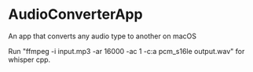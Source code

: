 # AudioConverterApp
An app that converts any audio type to another on macOS

Run "ffmpeg -i input.mp3 -ar 16000 -ac 1 -c:a pcm_s16le output.wav" for whisper cpp.
